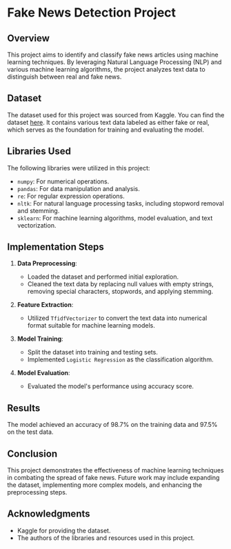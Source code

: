 # Fake News Detection Project

## Overview
This project aims to identify and classify fake news articles using machine learning techniques. By leveraging Natural Language Processing (NLP) and various machine learning algorithms, the project analyzes text data to distinguish between real and fake news.

## Dataset
The dataset used for this project was sourced from Kaggle. You can find the dataset [here](https://www.kaggle.com/competitions/fake-news/data). It contains various text data labeled as either fake or real, which serves as the foundation for training and evaluating the model.

## Libraries Used
The following libraries were utilized in this project:

- `numpy`: For numerical operations.
- `pandas`: For data manipulation and analysis.
- `re`: For regular expression operations.
- `nltk`: For natural language processing tasks, including stopword removal and stemming.
- `sklearn`: For machine learning algorithms, model evaluation, and text vectorization.

## Implementation Steps

1. **Data Preprocessing**:
   - Loaded the dataset and performed initial exploration.
   - Cleaned the text data by replacing null values with empty strings, removing special characters, stopwords, and applying stemming.

2. **Feature Extraction**:
   - Utilized `TfidfVectorizer` to convert the text data into numerical format suitable for machine learning models.

3. **Model Training**:
   - Split the dataset into training and testing sets.
   - Implemented `Logistic Regression` as the classification algorithm.

4. **Model Evaluation**:
   - Evaluated the model's performance using accuracy score.

## Results
The model achieved an accuracy of 98.7% on the training data and 97.5% on the test data.

## Conclusion
This project demonstrates the effectiveness of machine learning techniques in combating the spread of fake news. Future work may include expanding the dataset, implementing more complex models, and enhancing the preprocessing steps.


## Acknowledgments
- Kaggle for providing the dataset.
- The authors of the libraries and resources used in this project.
